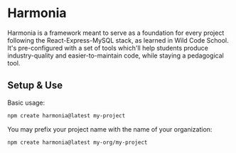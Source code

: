# Harmonia

Harmonia is a framework meant to serve as a foundation for every project following the React-Express-MySQL stack, as learned in Wild Code School.
It's pre-configured with a set of tools which'll help students produce industry-quality and easier-to-maintain code, while staying a pedagogical tool.

## Setup & Use

Basic usage:

```bash
npm create harmonia@latest my-project
```

You may prefix your project name with the name of your organization:

```bash
npm create harmonia@latest my-org/my-project
```
